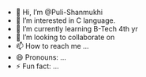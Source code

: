 - 👋 Hi, I’m @Puli-Shanmukhi
- 👀 I’m interested in C language.
- 🌱 I’m currently learning B-Tech 4th yr
- 💞️ I’m looking to collaborate on 
- 📫 How to reach me ...
- 😄 Pronouns: ...
- ⚡ Fun fact: ...

<!---
Puli-Shanmukhi/Puli-Shanmukhi is a ✨ special ✨ repository because its `README.md` (this file) appears on your GitHub profile.
You can click the Preview link to take a look at your changes.
--->
